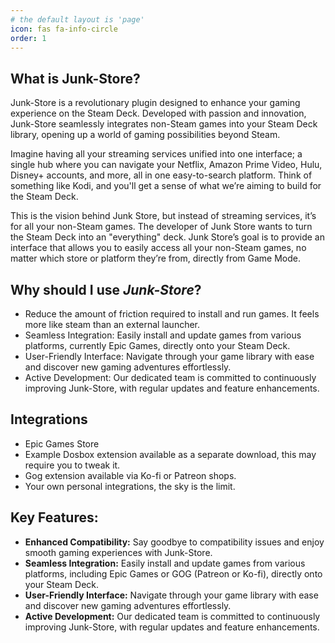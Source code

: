 ```yaml
---
# the default layout is 'page'
icon: fas fa-info-circle
order: 1
---
```


## What is Junk-Store?

Junk-Store is a revolutionary plugin designed to enhance your gaming experience on the Steam Deck. Developed with passion and innovation, Junk-Store seamlessly integrates non-Steam games into your Steam Deck library, opening up a world of gaming possibilities beyond Steam.

Imagine having all your streaming services unified into one interface; a single hub where you can navigate your Netflix, Amazon Prime Video, Hulu, Disney+ accounts, and more, all in one easy-to-search platform. Think of something like Kodi, and you'll get a sense of what we’re aiming to build for the Steam Deck.

This is the vision behind Junk Store, but instead of streaming services, it’s for all your non-Steam games. The developer of Junk Store wants to turn the Steam Deck into an "everything" deck. Junk Store’s goal is to provide an interface that allows you to easily access all your non-Steam games, no matter which store or platform they’re from, directly from Game Mode.


## Why should I use _Junk-Store_?
- Reduce the amount of friction required to install and run games. It feels more like steam than an external launcher.
- Seamless Integration: Easily install and update games from various platforms, currently Epic Games, directly onto your Steam Deck.
- User-Friendly Interface: Navigate through your game library with ease and discover new gaming adventures effortlessly.
- Active Development: Our dedicated team is committed to continuously improving Junk-Store, with regular updates and feature enhancements.


## Integrations
- Epic Games Store
- Example Dosbox extension available as a separate download, this may require you to tweak it.
- Gog extension available via Ko-fi or Patreon shops.
- Your own personal integrations, the sky is the limit.


## Key Features:
- **Enhanced Compatibility:** Say goodbye to compatibility issues and enjoy smooth gaming experiences with Junk-Store.
- **Seamless Integration:** Easily install and update games from various platforms, including Epic Games or GOG (Patreon or Ko-fi), directly onto your Steam Deck.
- **User-Friendly Interface:** Navigate through your game library with ease and discover new gaming adventures effortlessly.
- **Active Development:** Our dedicated team is committed to continuously improving Junk-Store, with regular updates and feature enhancements.






